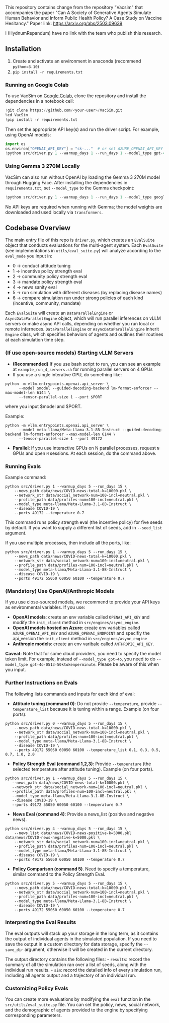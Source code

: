 This repository contains change from the repository "Vacsim" that accompanies the paper "Can A Society of Generative Agents Simulate Human Behavior and Inform Public Health Policy? A Case Study on Vaccine Hesitancy."
Paper link: https://arxiv.org/abs/2503.09639

I (HydnumRepandum) have no link with the team who publish this research.

## Installation
1. Create and activate an environment in anaconda (recommend `python=3.10`)
2. `pip install -r requirements.txt`

### Running on Google Colab
To use VacSim on [Google Colab](https://colab.research.google.com/), clone the repository and install the dependencies in a notebook cell:

```python
!git clone https://github.com/<your-user>/VacSim.git
%cd VacSim
!pip install -r requirements.txt
```

Then set the appropriate API key(s) and run the driver script. For example, using OpenAI models:

```python
import os
os.environ["OPENAI_API_KEY"] = "sk-..."  # or set AZURE_OPENAI_API_KEY / ANTHROPIC_API_KEY
!python src/driver.py 1 --warmup_days 1 --run_days 1 --model_type gpt-4o-mini --news_path data/news/COVID-news-total-k=10000.pkl --network_str data/social_network-num=100-incl=neutral.pkl --profile_path data/profiles-num=100-incl=neutral.pkl --ports 7000 --temperature 0.7
```

### Using Gemma 3 270M Locally
VacSim can also run without OpenAI by loading the Gemma 3 270M model through Hugging Face. After installing the dependencies in `requirements.txt`, set `--model_type` to the Gemma checkpoint:

```python
!python src/driver.py 1 --warmup_days 1 --run_days 1 --model_type google/gemma-3-270m --news_path data/news/COVID-news-total-k=10000.pkl --network_str data/social_network-num=100-incl=neutral.pkl --profile_path data/profiles-num=100-incl=neutral.pkl --temperature 0.7
```

No API keys are required when running with Gemma; the model weights are downloaded and used locally via `transformers`.

## Codebase Overview
The main entry file of this repo is `driver.py`, which creates an `EvalSuite` object that conducts evaluations for the multi-agent system. Each `EvalSuite` (see implementations in `utils/eval_suite.py`) will analyze according to the `eval_mode` you input in:
- 0 -> conduct attitude tuning
- 1 -> incentive policy strength eval
- 2 -> community policy strength eval
- 3 -> mandate policy strength eval
- 4 -> news sanity eval
- 5 -> run simulation with different diseases (by replacing disease names)
- 6 -> compare simulation run under strong policies of each kind (incentive, community, mandate)

Each `EvalSuite` will create an `DataParallelEngine` or `AsyncDataParallelEngine` object, which will run parallel inferences on vLLM servers or make async API calls, depending on whether you run local or remote inferneces. `DataParallelEngine` or `AsyncDataParallelEngine` inherit `Engine` class, which specifies behaviors of agents and outlines their routines at each simulation time step.

### (If use open-source models) Starting vLLM Servers
- **(Recommended)** If you use bash script to run, you can see an example at `example_run_4_servers.sh` for running parallel servers on 4 GPUs
- If you use a single interative GPU, do something like: 
```
python -m vllm.entrypoints.openai.api_server \
      --model $model --guided-decoding-backend lm-format-enforcer --max-model-len 6144 \
      --tensor-parallel-size 1 --port $PORT 
```
where you input $model and $PORT. 

Example:
```
python -m vllm.entrypoints.openai.api_server \
      --model meta-llama/Meta-Llama-3.1-8B-Instruct --guided-decoding-backend lm-format-enforcer --max-model-len 6144 \
      --tensor-parallel-size 1 --port 49172 
```
- **Parallel**: If you use interactive GPUs on N parallel processes, request `N` GPUs and open `N` sessions. At each session, do the command above.

### Running Evals

Example command:

```
python src/driver.py 1 --warmup_days 5 --run_days 15 \
	--news_path data/news/COVID-news-total-k=10000.pkl \
	--network_str data/social_network-num=100-incl=neutral.pkl \
	--profile_path data/profiles-num=100-incl=neutral.pkl \
	--model_type meta-llama/Meta-Llama-3.1-8B-Instruct \
	--disease COVID-19 \
	--ports 49172 --temperature 0.7
```

This command runs policy strength eval (the incentive policy) for five seeds by default. If you want to supply a different list of seeds, add in `--seed_list` argument.

If you use multiple processes, then include all the ports, like:

```
python src/driver.py 1 --warmup_days 5 --run_days 15 \
	--news_path data/news/COVID-news-total-k=10000.pkl \
	--network_str data/social_network-num=100-incl=neutral.pkl \
	--profile_path data/profiles-num=100-incl=neutral.pkl \
	--model_type meta-llama/Meta-Llama-3.1-8B-Instruct \
	--disease COVID-19 \
	--ports 49172 55050 60050 60100 --temperature 0.7
```

### (Mandatory) Use OpenAI/Anthropic Models

If you use close-sourced models, we recommend to provide your API keys as environmental variables. 
If you use:
- **OpenAI models**: create an env variable called `OPENAI_API_KEY` and modify the `init_client` method in `src/engines/async_engine`.
- **OpenAI models hosted on Azure**: create env variables called `AZURE_OPENAI_API_KEY` and `AZURE_OPENAI_ENDPOINT` and specifiy the api_version the `init_client` method in `src/engines/async_engine`
- **Anthropic models**: create an env varibale called `ANTHROPIC_API_KEY`.

**Caveat**: Note that for some cloud providers, you need to specify the model token limit. For example, instead of `--model_type gpt-4o`, you need to do `--model_type gpt-4o-0513-50ktokenperminute`. Please be aware of this when you input.

### Further Instructions on Evals

The following lists commands and inputs for each kind of eval:
- **Attitude tuning (command 0)**: Do not provide `--temperature`, provide `--temperature_list` because it is tuning within a range. Example (on four ports).
```
python src/driver.py 0 --warmup_days 5 --run_days 15 \
	--news_path data/news/COVID-news-total-k=10000.pkl \
	--network_str data/social_network-num=100-incl=neutral.pkl \
	--profile_path data/profiles-num=100-incl=neutral.pkl \
	--model_type meta-llama/Meta-Llama-3.1-8B-Instruct \
	--disease COVID-19 \
	--ports 49172 55050 60050 60100 --temperature_list 0.1, 0.3, 0.5, 0.7, 1.0, 2.0
```

- **Policy Strength Eval (command 1,2,3)**: Provide `--temperature` (the selected temperature after attitude tuning). Example (on four ports).
 ```
python src/driver.py 1 --warmup_days 5 --run_days 15 \
	--news_path data/news/COVID-news-total-k=10000.pkl \
	--network_str data/social_network-num=100-incl=neutral.pkl \
	--profile_path data/profiles-num=100-incl=neutral.pkl \
	--model_type meta-llama/Meta-Llama-3.1-8B-Instruct \
	--disease COVID-19 \
	--ports 49172 55050 60050 60100 --temperature 0.7
```

- **News Eval (command 4)**: Provide a news_list (positive and negative news).
```
python src/driver.py 4 --warmup_days 5 --run_days 15 \
	--news_list data/news/COVID-news-positive-k=5000.pkl data/news/COVID-news-negative-k=5000.pkl \
	--network_str data/social_network-num=100-incl=neutral.pkl \
	--profile_path data/profiles-num=100-incl=neutral.pkl \
	--model_type meta-llama/Meta-Llama-3.1-8B-Instruct \
	--disease COVID-19 \
	--ports 49172 55050 60050 60100 --temperature 0.7
```

- **Policy Comparison (command 5)**. Need to specify a temperature, similar command to the Policy Strength Eval.
```
python src/driver.py 5 --warmup_days 5 --run_days 15 \
	--news_path data/news/COVID-news-total-k=10000.pkl \
	--network_str data/social_network-num=100-incl=neutral.pkl \
	--profile_path data/profiles-num=100-incl=neutral.pkl \
	--model_type meta-llama/Meta-Llama-3.1-8B-Instruct \
	--disease COVID-19 \
	--ports 49172 55050 60050 60100 --temperature 0.7
```
### Interpreting the Eval Results

The eval outputs will stack up your storage in the long term, as it contains the output of individual agents in the simulated population. If you need to save the output in a custom directory for data storage, specify the `--save_dir` argument, otherwise it will be created in the current directory.

The output directory contains the following files:
	- `results`: record the summary of all the simulation ran over a list of seeds, along with the individual run results.
	- `sim`: record the detailed info of every simulation run, including all agents output and a trajectory of an individual run.

### Customizing Policy Evals
You can create more evaluations by modifying the `eval` function in the `src/utils/eval_suite.py` file. You can set the policy, news, social network, and the demographic of agents provided to the engine by specifying corresponding parameters.
